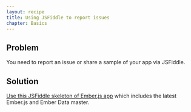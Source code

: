 ```yaml
---
layout: recipe
title: Using JSFiddle to report issues
chapter: Basics
---
```


## Problem

You need to report an issue or share a sample of your app via JSFiddle.

## Solution

[Use this JSFiddle skeleton of Ember.js
app](http://jsfiddle.net/darthdeus/5rjeB/) which includes the latest
Ember.js and Ember Data master.
